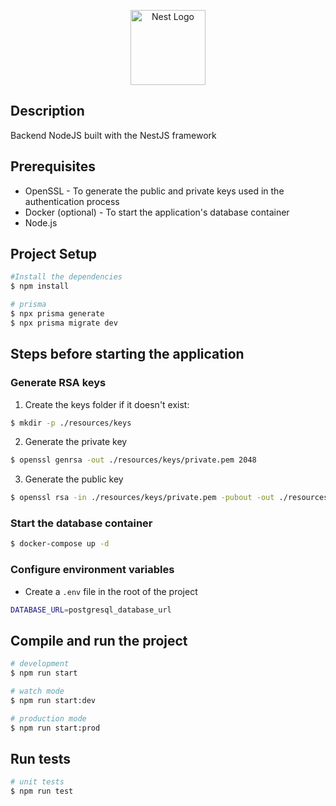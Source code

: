 <p align="center">
  <a href="http://nestjs.com/" target="blank"><img src="https://nestjs.com/img/logo-small.svg" width="120" alt="Nest Logo" /></a>
</p>

[circleci-image]: https://img.shields.io/circleci/build/github/nestjs/nest/master?token=abc123def456
[circleci-url]: https://circleci.com/gh/nestjs/nest

## Description
Backend NodeJS built with the NestJS framework

## Prerequisites
- OpenSSL - To generate the public and private keys used in the authentication process
- Docker (optional) - To start the application's database container
- Node.js

## Project Setup

```bash
#Install the dependencies
$ npm install

# prisma
$ npx prisma generate
$ npx prisma migrate dev
```

## Steps before starting the application

### Generate RSA keys
1. Create the keys folder if it doesn't exist:
```bash
$ mkdir -p ./resources/keys
```
2. Generate the private key
```bash
$ openssl genrsa -out ./resources/keys/private.pem 2048
```
3. Generate the public key
```bash
$ openssl rsa -in ./resources/keys/private.pem -pubout -out ./resources/keys/public.pem
```

### Start the database container
```bash
$ docker-compose up -d
```

### Configure environment variables

- Create a `.env` file in the root of the project
```bash
DATABASE_URL=postgresql_database_url
```

## Compile and run the project

```bash
# development
$ npm run start

# watch mode
$ npm run start:dev

# production mode
$ npm run start:prod
```

## Run tests

```bash
# unit tests
$ npm run test
```